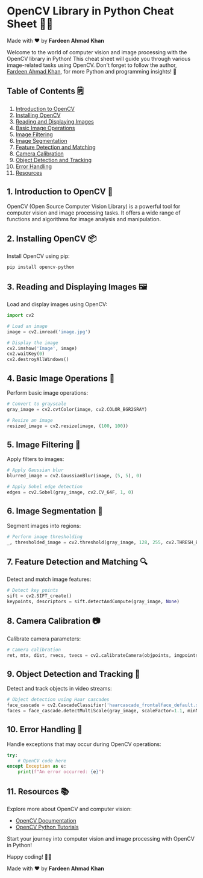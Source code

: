 # OpenCV Library in Python Cheat Sheet 🚀📸

Made with :heart: by **Fardeen Ahmad Khan**

Welcome to the world of computer vision and image processing with the OpenCV library in Python! This cheat sheet will guide you through various image-related tasks using OpenCV. Don't forget to follow the author, [Fardeen Ahmad Khan](https://github.com/I-Fardeen), for more Python and programming insights! 🙌

## Table of Contents 🗒️

1. [Introduction to OpenCV](#introduction-to-opencv)
2. [Installing OpenCV](#installing-opencv)
3. [Reading and Displaying Images](#reading-and-displaying-images)
4. [Basic Image Operations](#basic-image-operations)
5. [Image Filtering](#image-filtering)
6. [Image Segmentation](#image-segmentation)
7. [Feature Detection and Matching](#feature-detection-and-matching)
8. [Camera Calibration](#camera-calibration)
9. [Object Detection and Tracking](#object-detection-and-tracking)
10. [Error Handling](#error-handling)
11. [Resources](#resources)

## 1. Introduction to OpenCV 📸

OpenCV (Open Source Computer Vision Library) is a powerful tool for computer vision and image processing tasks. It offers a wide range of functions and algorithms for image analysis and manipulation.

## 2. Installing OpenCV 📦

Install OpenCV using pip:

```python
pip install opencv-python
```

## 3. Reading and Displaying Images 🖼️

Load and display images using OpenCV:

```python
import cv2

# Load an image
image = cv2.imread('image.jpg')

# Display the image
cv2.imshow('Image', image)
cv2.waitKey(0)
cv2.destroyAllWindows()
```

## 4. Basic Image Operations 🧰

Perform basic image operations:

```python
# Convert to grayscale
gray_image = cv2.cvtColor(image, cv2.COLOR_BGR2GRAY)

# Resize an image
resized_image = cv2.resize(image, (100, 100))
```

## 5. Image Filtering 🌟

Apply filters to images:

```python
# Apply Gaussian blur
blurred_image = cv2.GaussianBlur(image, (5, 5), 0)

# Apply Sobel edge detection
edges = cv2.Sobel(gray_image, cv2.CV_64F, 1, 0)
```

## 6. Image Segmentation 🧩

Segment images into regions:

```python
# Perform image thresholding
_, thresholded_image = cv2.threshold(gray_image, 128, 255, cv2.THRESH_BINARY)
```

## 7. Feature Detection and Matching 🔍

Detect and match image features:

```python
# Detect key points
sift = cv2.SIFT_create()
keypoints, descriptors = sift.detectAndCompute(gray_image, None)
```

## 8. Camera Calibration 📷

Calibrate camera parameters:

```python
# Camera calibration
ret, mtx, dist, rvecs, tvecs = cv2.calibrateCamera(objpoints, imgpoints, gray_image.shape[::-1], None, None)
```

## 9. Object Detection and Tracking 🎯

Detect and track objects in video streams:

```python
# Object detection using Haar cascades
face_cascade = cv2.CascadeClassifier('haarcascade_frontalface_default.xml')
faces = face_cascade.detectMultiScale(gray_image, scaleFactor=1.1, minNeighbors=5)
```

## 10. Error Handling 🐞

Handle exceptions that may occur during OpenCV operations:

```python
try:
    # OpenCV code here
except Exception as e:
    print(f"An error occurred: {e}")
```

## 11. Resources 📚

Explore more about OpenCV and computer vision:

- [OpenCV Documentation](https://docs.opencv.org/master/index.html)
- [OpenCV Python Tutorials](https://opencv-python-tutroals.readthedocs.io/en/latest/py_tutorials/py_tutorials.html)

Start your journey into computer vision and image processing with OpenCV in Python!

Happy coding! 🚀📸

Made with :heart: by **Fardeen Ahmad Khan**

